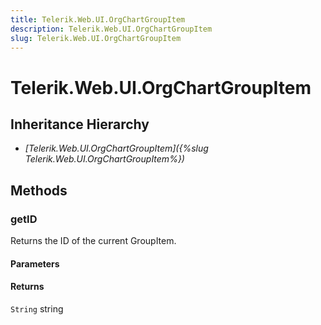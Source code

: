 ```yaml
---
title: Telerik.Web.UI.OrgChartGroupItem
description: Telerik.Web.UI.OrgChartGroupItem
slug: Telerik.Web.UI.OrgChartGroupItem
---
```


# Telerik.Web.UI.OrgChartGroupItem  

## Inheritance Hierarchy

* *[Telerik.Web.UI.OrgChartGroupItem]({%slug Telerik.Web.UI.OrgChartGroupItem%})*


## Methods

###  getID

Returns the ID of the current GroupItem.

#### Parameters

#### Returns

`String` string

